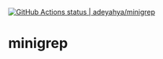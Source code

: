 [![GitHub Actions status | adeyahya/minigrep](https://github.com/adeyahya/minigrep/workflows/Rust/badge.svg)](https://github.com/adeyahya/minigrep/actions?workflow=Rust)

# minigrep
